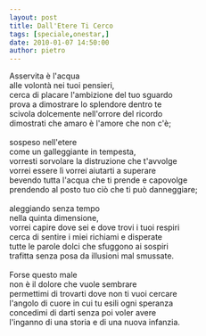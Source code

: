 ```yaml
---
layout: post
title: Dall'Etere Ti Cerco
tags: [speciale,onestar,]
date: 2010-01-07 14:50:00
author: pietro
---
```

Asservita è l'acqua<br/>alle volontà nei tuoi pensieri,<br/>cerca di placare l'ambizione del tuo sguardo<br/>prova a dimostrare lo splendore dentro te<br/>scivola dolcemente nell'orrore del ricordo<br/>dimostrati che amaro è l'amore che non c'è;<br/><br/>sospeso nell'etere<br/>come un galleggiante in tempesta,<br/>vorresti sorvolare la distruzione che t'avvolge<br/>vorrei essere lì vorrei aiutarti a superare<br/>bevendo tutta l'acqua che ti prende e capovolge<br/>prendendo al posto tuo ciò che ti può danneggiare;<br/><br/>aleggiando senza tempo<br/>nella quinta dimensione,<br/>vorrei capire dove sei e dove trovi i tuoi respiri<br/>cerca di sentire i miei richiami e disperate<br/>tutte le parole dolci che sfuggono ai sospiri<br/>trafitta senza posa da illusioni mal smussate.<br/><br/>Forse questo male<br/>non è il dolore che vuole sembrare<br/>permettimi di trovarti dove non ti vuoi cercare<br/>l'angolo di cuore in cui tu esili ogni speranza<br/>concedimi di darti senza poi voler avere<br/>l'inganno di una storia e di una nuova infanzia.
